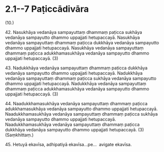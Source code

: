 

# 2.1--7 Paṭiccādivāra



(10.)

42\. Nasukhāya vedanāya sampayuttaṃ dhammaṃ paṭicca sukhāya vedanāya sampayutto dhammo uppajjati hetupaccayā. Nasukhāya vedanāya sampayuttaṃ dhammaṃ paṭicca dukkhāya vedanāya sampayutto dhammo uppajjati hetupaccayā. Nasukhāya vedanāya sampayuttaṃ dhammaṃ paṭicca adukkhamasukhāya vedanāya sampayutto dhammo uppajjati hetupaccayā. (3)

43\. Nadukkhāya vedanāya sampayuttaṃ dhammaṃ paṭicca dukkhāya vedanāya sampayutto dhammo uppajjati hetupaccayā. Nadukkhāya vedanāya sampayuttaṃ dhammaṃ paṭicca sukhāya vedanāya sampayutto dhammo uppajjati hetupaccayā. Nadukkhāya vedanāya sampayuttaṃ dhammaṃ paṭicca adukkhamasukhāya vedanāya sampayutto dhammo uppajjati hetupaccayā. (3)

44\. Naadukkhamasukhāya vedanāya sampayuttaṃ dhammaṃ paṭicca adukkhamasukhāya vedanāya sampayutto dhammo uppajjati hetupaccayā. Naadukkhamasukhāya vedanāya sampayuttaṃ dhammaṃ paṭicca sukhāya vedanāya sampayutto dhammo uppajjati hetupaccayā. Naadukkhamasukhāya vedanāya sampayuttaṃ dhammaṃ paṭicca dukkhāya vedanāya sampayutto dhammo uppajjati hetupaccayā. (3) (Saṃkhittaṃ.)

45\. Hetuyā ekavīsa, adhipatiyā ekavīsa…pe…  avigate ekavīsa.



